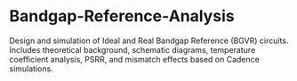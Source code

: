# Bandgap-Reference-Analysis
Design and simulation of Ideal and Real Bandgap Reference (BGVR) circuits. Includes theoretical background, schematic diagrams, temperature coefficient analysis, PSRR, and mismatch effects based on Cadence simulations.

